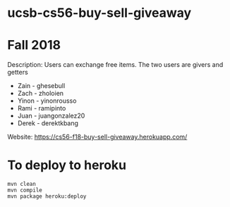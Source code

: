 # ucsb-cs56-buy-sell-giveaway

# Fall 2018
Description: Users can exchange free items. The two users are givers and getters

- Zain - ghesebull
- Zach - zholoien
- Yinon - yinonrousso
- Rami - ramipinto
- Juan - juangonzalez20
- Derek - derektkbang

Website: https://cs56-f18-buy-sell-giveaway.herokuapp.com/

# To deploy to heroku
```
mvn clean
mvn compile
mvn package heroku:deploy
```
